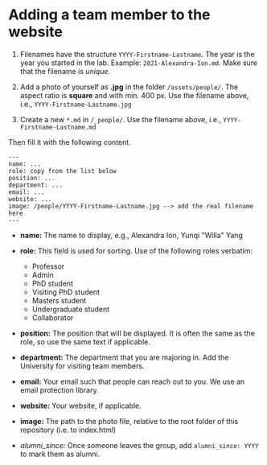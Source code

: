 # Adding a team member to the website

1. Filenames have the structure `YYYY-Firstname-Lastname`. The year is the year you started in the lab. Example: `2021-Alexandra-Ion.md`. Make sure that the filename is *unique*.

2. Add a photo of yourself as **.jpg** in the folder `/assets/people/`. The aspect ratio is **square** and with min. 400 px. Use the filename above, i.e., `YYYY-Firstname-Lastname.jpg`

3. Create a new `*.md` in `/_people/`. Use the filename above, i.e., `YYYY-Firstname-Lastname.md`

Then fill it with the following content.


```
---
name: ...
role: copy from the list below
position: ...
department: ...
email: ...
website: ...
image: /people/YYYY-Firstname-Lastname.jpg --> add the real filename here 
---
```


- **name:** The name to display, e.g., Alexandra Ion, Yunqi "Willa" Yang
- **role:** This field is used for sorting. Use of the following roles verbatim:   
    - Professor
    - Admin
    - PhD student
    - Visiting PhD student
    - Masters student
    - Undergraduate student
    - Collaborator

- **position:** The position that will be displayed. It is often the same as the role, so use the same text if applicable.
- **department:** The department that you are majoring in. Add the University for visiting team members.
- **email:** Your email such that people can reach out to you. We use an email protection library.
- **website:** Your website, if applicable.
- **image:** The path to the photo file, relative to the root folder of this repository (i.e. to index.html)

- *alumni_since:* Once someone leaves the group, add `alumni_since: YYYY` to mark them as alumni.
